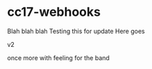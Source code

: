 # cc17-webhooks
Blah blah blah
Testing this for update
Here goes

v2

once more with feeling for the band

